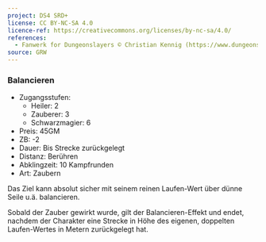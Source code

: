 ```yaml
---
project: DS4 SRD+
license: CC BY-NC-SA 4.0
licence-ref: https://creativecommons.org/licenses/by-nc-sa/4.0/
references: 
  - Fanwerk for Dungeonslayers © Christian Kennig (https://www.dungeonslayers.net/)
source: GRW
---
```


### Balancieren

- Zugangsstufen:
  - Heiler: 2
  - Zauberer: 3
  - Schwarzmagier: 6
- Preis: 45GM
- ZB: -2
- Dauer: Bis Strecke zurückgelegt
- Distanz: Berühren
- Abklingzeit: 10 Kampfrunden
- Art: Zaubern

Das Ziel kann absolut sicher mit seinem reinen Laufen-Wert über dünne Seile u.ä. balancieren.

Sobald der Zauber gewirkt wurde, gilt der Balancieren-Effekt und endet, nachdem der Charakter eine Strecke in Höhe des eigenen, doppelten Laufen-Wertes in Metern zurückgelegt hat.


